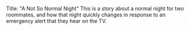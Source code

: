 Title: "A Not So Normal Night"
This is a story about a normal night for two roommates, and how that night quickly changes in response to an emergency alert that they hear
on the TV. 
